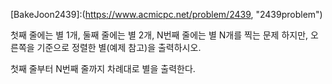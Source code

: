 [BakeJoon2439]:(https://www.acmicpc.net/problem/2439, "2439problem")


첫째 줄에는 별 1개, 둘째 줄에는 별 2개, N번째 줄에는 별 N개를 찍는 문제
하지만, 오른쪽을 기준으로 정렬한 별(예제 참고)을 출력하시오.

첫째 줄부터 N번째 줄까지 차례대로 별을 출력한다.

